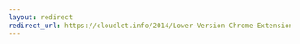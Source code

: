 ```yaml
---
layout: redirect
redirect_url: https://cloudlet.info/2014/Lower-Version-Chrome-Extension-Install
---
```

